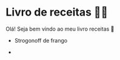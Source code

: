 # Livro de receitas :cook:

Olá! Seja bem vindo ao meu livro receitas :wave:

- Strogonoff de frango

- 
